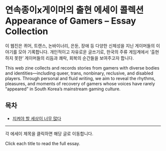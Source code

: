 # 연속종이x게이머의 출현 에세이 콜렉션 Appearance of Gamers – Essay Collection 

이 웹진은 퀴어, 트랜스, 논바이너리, 은둔, 장애 등 다양한 신체성을 지닌 게이머들의 이야기를 모아 기록합니다.
개인적이고 자유로운 글쓰기로, 한국의 주류 게임계에서 ‘출현하지 못한’ 게이머들의 리듬과 쾌락, 회복의 순간들을 보여주고자 합니다.

This web zine collects and records stories from gamers with diverse bodies and identities—including queer, trans, nonbinary, reclusive, and disabled players.
Through personal and fluid writing, we aim to reveal the rhythms, pleasures, and moments of recovery of gamers whose voices have rarely “appeared” in South Korea’s mainstream gaming culture.



## 목차

- [지켜야 할 세상이 너무 많다](too-many-worlds-to-protect.md)

---

각 에세이 제목을 클릭하면 해당 글로 이동합니다.

Click each title to read the full essay.
